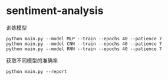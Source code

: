 # sentiment-analysis

训练模型

```
python main.py --model MLP --train --epochs 40 --patience 7
python main.py --model CNN --train --epochs 40 --patience 7
python main.py --model RNN --train --epochs 40 --patience 7
```

获取不同模型的准确率

```
python main.py --report
```

